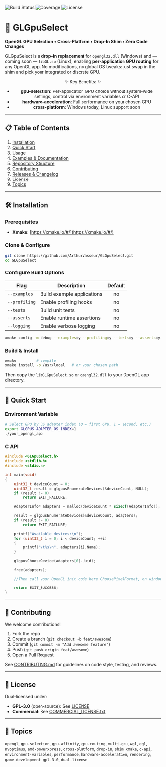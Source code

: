 ![Build Status](https://img.shields.io/github/actions/workflow/status/ArthurVasseur/GLGpuSelect/ci.yml)
![Coverage](https://img.shields.io/codecov/c/gh/ArthurVasseur/GLGpuSelect)
![License](https://img.shields.io/badge/License-GPLv3-blue)

# 🚀 GLGpuSelect

**OpenGL GPU Selection • Cross-Platform • Drop‑In Shim • Zero Code Changes**

GLGpuSelect is a **drop‑in replacement** for `opengl32.dll` (Windows) and — coming soon — `libGL.so` (Linux), enabling **per‑application GPU routing** for any OpenGL app. No modifications, no global OS tweaks: just swap in the shim and pick your integrated or discrete GPU.

<div align="center">
✨ Key Benefits: ✨

* **gpu-selection**: Per-application GPU choice without system‑wide settings, control via environment variables or C-API
* **hardware-acceleration**: Full performance on your chosen GPU
* **cross-platform**: Windows today, Linux support soon

</div>

---

## 📋 Table of Contents

1. [Installation](#-installation)
2. [Quick Start](#-quick-start)
3. [Usage](#-usage)
4. [Examples & Documentation](#-examples--documentation)
5. [Repository Structure](#-repository-structure)
6. [Contributing](#-contributing)
7. [Releases & Changelog](#-releases--changelog)
8. [License](#-license)
9. [Topics](#-topics)

---

## 🛠️ Installation

### Prerequisites

* **Xmake**: [https://xmake.io/#/](https://xmake.io/#/)

### Clone & Configure

```bash
git clone https://github.com/ArthurVasseur/GLGpuSelect.git
cd GLGpuSelect
```

### Configure Build Options

| Flag          | Description                | Default |
| ------------- | -------------------------- | :-----: |
| `--examples`  | Build example applications |    no   |
| `--profiling` | Enable profiling hooks     |    no   |
| `--tests`     | Build unit tests           |    no   |
| `--asserts`   | Enable runtime assertions  |    no   |
| `--logging`   | Enable verbose logging     |    no   |

```bash
xmake config -m debug --examples=y --profiling=y --tests=y --asserts=y --logging=y
```

### Build & Install

```bash
xmake         # compile
xmake install -o /usr/local   # or your chosen path
```

Then copy the `libGLGpuSelect.so` or `opengl32.dll` to your OpenGL app directory.

---

## 🚀 Quick Start

### Environment Variable

```bash
# Select GPU by OS adapter index (0 = first GPU, 1 = second, etc.)
export GLGPUS_ADAPTER_OS_INDEX=1
./your_opengl_app
```

### C API

```c
#include <GLGpuSelect.h>
#include <stdlib.h>
#include <stdio.h>

int main(void)
{
	uint32_t deviceCount = 0;
	uint32_t result = glgpusEnumerateDevices(&deviceCount, NULL);
	if (result != 0)
		return EXIT_FAILURE;

	AdapterInfo* adapters = malloc(deviceCount * sizeof(AdapterInfo));

	result = glgpusEnumerateDevices(&deviceCount, adapters);
	if (result != 0)
		return EXIT_FAILURE;

	printf("Available devices:\n");
	for (uint32_t i = 0; i < deviceCount; ++i)
	{
		printf("\t%s\n", adapters[i].Name);
	}

	glgpusChooseDevice(adapters[0].Uuid);

	free(adapters);

	//Then call your OpenGL init code here ChoosePixelFormat, on windows, eglChooseConfig on Linux, etc.

	return EXIT_SUCCESS;
}
```

---

## 🤝 Contributing

We welcome contributions!

1. Fork the repo
2. Create a branch (`git checkout -b feat/awesome`)
3. Commit (`git commit -m "Add awesome feature"`)
4. Push (`git push origin feat/awesome`)
5. Open a Pull Request

See [CONTRIBUTING.md](CONTRIBUTING.md) for guidelines on code style, testing, and reviews.

---

## 📜 License

Dual‑licensed under:

* **GPL‑3.0** (open‑source): See [LICENSE](LICENSE)
* **Commercial**: See [COMMERCIAL\_LICENSE.txt](COMMERCIAL_LICENSE.txt)

---

## 🔖 Topics

`opengl`, `gpu-selection`, `gpu-affinity`, `gpu-routing`, `multi-gpu`, `wgl`, `egl`, `nvoptimus`, `amd-powerxpress`, `cross-platform`, `drop-in`, `shim`, `xmake`, `c-api`, `environment-variables`, `performance`, `hardware-acceleration`, `rendering`, `game-development`, `gpl-3.0`, `dual-license`
